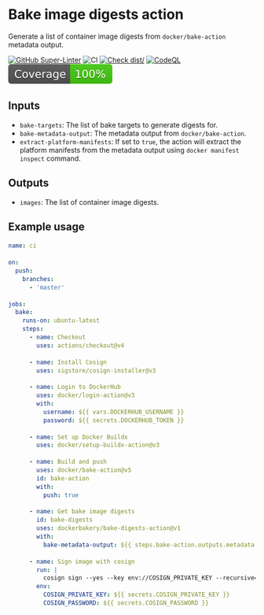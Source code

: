 # Bake image digests action

Generate a list of container image digests from `docker/bake-action` metadata
output.

[![GitHub Super-Linter](https://github.com/actions/typescript-action/actions/workflows/linter.yml/badge.svg)](https://github.com/super-linter/super-linter)
![CI](https://github.com/actions/typescript-action/actions/workflows/ci.yml/badge.svg)
[![Check dist/](https://github.com/actions/typescript-action/actions/workflows/check-dist.yml/badge.svg)](https://github.com/actions/typescript-action/actions/workflows/check-dist.yml)
[![CodeQL](https://github.com/actions/typescript-action/actions/workflows/codeql-analysis.yml/badge.svg)](https://github.com/actions/typescript-action/actions/workflows/codeql-analysis.yml)
[![Coverage](./badges/coverage.svg)](./badges/coverage.svg)

## Inputs

- `bake-targets`: The list of bake targets to generate digests for.
- `bake-metadata-output`: The metadata output from `docker/bake-action`.
- `extract-platform-manifests`: If set to `true`, the action will extract the
  platform manifests from the metadata output using `docker manifest inspect`
  command.

## Outputs

- `images`: The list of container image digests.

## Example usage

```yaml
name: ci

on:
  push:
    branches:
      - 'master'

jobs:
  bake:
    runs-on: ubuntu-latest
    steps:
      - name: Checkout
        uses: actions/checkout@v4

      - name: Install Cosign
        uses: sigstore/cosign-installer@v3

      - name: Login to DockerHub
        uses: docker/login-action@v3
        with:
          username: ${{ vars.DOCKERHUB_USERNAME }}
          password: ${{ secrets.DOCKERHUB_TOKEN }}

      - name: Set up Docker Buildx
        uses: docker/setup-buildx-action@v3

      - name: Build and push
        uses: docker/bake-action@v5
        id: bake-action
        with:
          push: true

      - name: Get bake image digests
        id: bake-digests
        uses: dockerbakery/bake-digests-action@v1
        with:
          bake-metadata-output: ${{ steps.bake-action.outputs.metadata }}

      - name: Sign image with cosign
        run: |
          cosign sign --yes --key env://COSIGN_PRIVATE_KEY --recursive=true ${{ join(fromJson(steps.bake-digests.outputs.images), ' ') }}
        env:
          COSIGN_PRIVATE_KEY: ${{ secrets.COSIGN_PRIVATE_KEY }}
          COSIGN_PASSWORD: ${{ secrets.COSIGN_PASSWORD }}
```
